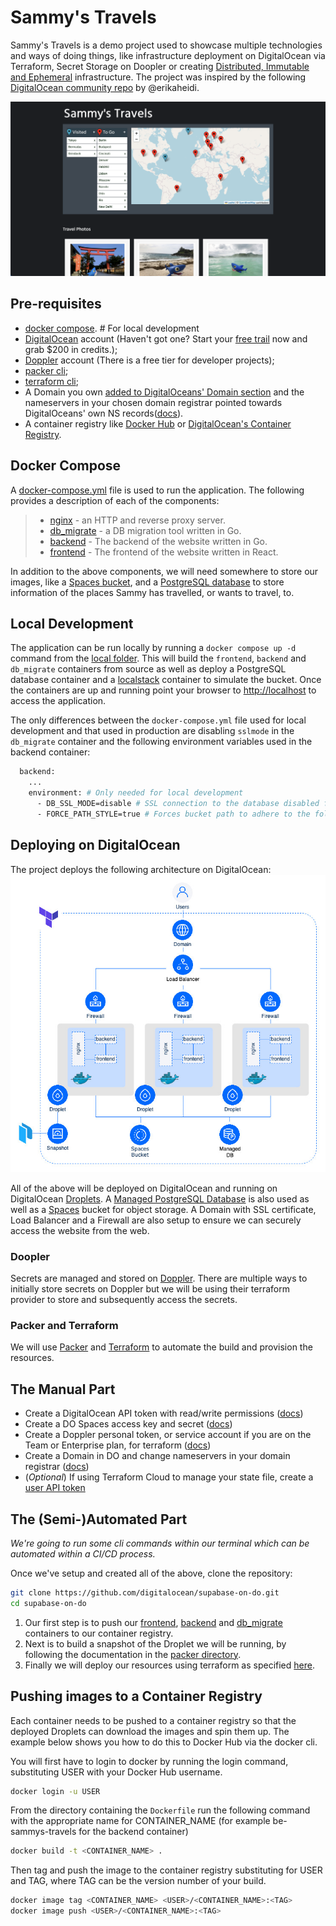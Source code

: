 # Sammy's Travels

Sammy's Travels is a demo project used to showcase multiple technologies and ways of doing things, like infrastructure deployment on DigitalOcean via Terraform, Secret Storage on Doopler or creating [Distributed, Immutable and Ephemeral](https://www.youtube.com/watch?v=iO5d_tKwMfA) infrastructure. The project was inspired by the following [DigitalOcean community repo](https://github.com/do-community/travellist-laravel-demo) by @erikaheidi.

![Sammy's Travels](./assets/Sammys-Travels.png "Sammy's Travels")

## Pre-requisites

- [docker compose](https://docs.docker.com/compose/install/). # For local development
- [DigitalOcean](https://cloud.digitalocean.com/login) account (Haven't got one? Start your [free trail](https://try.digitalocean.com/freetrialoffer/) now and grab $200 in credits.);
- [Doppler](https://www.doppler.com) account (There is a free tier for developer projects);
- [packer cli](https://developer.hashicorp.com/packer/tutorials/docker-get-started/get-started-install-cli);
- [terraform cli](https://developer.hashicorp.com/terraform/tutorials/aws-get-started/install-cli);
- A Domain you own [added to DigitalOceans' Domain section](https://docs.digitalocean.com/products/networking/dns/how-to/add-domains/) and the nameservers in your chosen domain registrar pointed towards DigitalOceans' own NS records([docs](https://docs.digitalocean.com/tutorials/dns-registrars/)).
- A container registry like [Docker Hub](https://hub.docker.com/) or [DigitalOcean's Container Registry](https://www.digitalocean.com/products/container-registry).

## Docker Compose

A [docker-compose.yml](./packer/sammys_travels/docker-compose.yml) file is used to run the application. The following provides a description of each of the components:

> - [nginx](https://nginx.org/) - an HTTP and reverse proxy server.
> - [db_migrate](https://github.com/golang-migrate/migrate) - a DB migration tool written in Go.
> - [backend](./backend/) - The backend of the website written in Go.
> - [frontend](./frontend/) - The frontend of the website written in React.

In addition to the above components, we will need somewhere to store our images, like a [Spaces bucket](https://www.digitalocean.com/products/spaces), and a [PostgreSQL database](https://www.postgresql.org/) to store information of the places Sammy has travelled, or wants to travel, to.

## Local Development

The application can be run locally by running a `docker compose up -d` command from the [local folder](./local/). This will build the `frontend`, `backend` and `db_migrate` containers from source as well as deploy a PostgreSQL database container and a [localstack](https://localstack.cloud/) container to simulate the bucket. Once the containers are up and running point your browser to [http://localhost](http://localhost) to access the application.

The only differences between the `docker-compose.yml` file used for local development and that used in production are disabling `sslmode` in the `db_migrate` container and the following environment variables used in the backend container:

```bash
  backend:
    ...
    environment: # Only needed for local development
      - DB_SSL_MODE=disable # SSL connection to the database disabled for local development
      - FORCE_PATH_STYLE=true # Forces bucket path to adhere to the following format http://localhost:4572/{bucket_name}
```

## Deploying on DigitalOcean

The project deploys the following architecture on DigitalOcean:
![Sammy's Travels on DigitalOcean](./assets/DIE-architecture.jpg "Sammy's Travels on DigitalOcean")

All of the above will be deployed on DigitalOcean and running on DigitalOcean [Droplets](https://www.digitalocean.com/products/droplets). A [Managed PostgreSQL Database](https://www.digitalocean.com/products/managed-databases-postgresql) is also used as well as a [Spaces](https://www.digitalocean.com/products/spaces) bucket for object storage. A Domain with SSL certificate, Load Balancer and a Firewall are also setup to ensure we can securely access the website from the web.

### Doopler

Secrets are managed and stored on [Doppler](https://www.doppler.com/). There are multiple ways to initially store secrets on Doppler but we will be using their terraform provider to store and subsequently access the secrets.

### Packer and Terraform

We will use [Packer](https://www.packer.io/) and [Terraform](https://www.terraform.io/) to automate the build and provision the resources.

## The Manual Part

- Create a DigitalOcean API token with read/write permissions ([docs](https://docs.digitalocean.com/reference/api/create-personal-access-token/))
- Create a DO Spaces access key and secret ([docs](https://docs.digitalocean.com/products/spaces/how-to/manage-access/#access-keys))
- Create a Doppler personal token, or service account if you are on the Team or Enterprise plan, for terraform ([docs](https://docs.digitalocean.com/products/spaces/how-to/manage-access/#access-keys))
- Create a Domain in DO and change nameservers in your domain registrar ([docs](https://docs.digitalocean.com/products/networking/dns/how-to/add-domains/))
- (_Optional_) If using Terraform Cloud to manage your state file, create a [user API token](https://app.terraform.io/app/settings/tokens)

## The (Semi-)Automated Part
_We're going to run some cli commands within our terminal which can be automated within a CI/CD process._

Once we've setup and created all of the above, clone the repository:
```bash
git clone https://github.com/digitalocean/supabase-on-do.git
cd supabase-on-do
```

1. Our first step is to push our [frontend](./frontend/), [backend](./backend/) and [db_migrate](./backend/db/) containers to our container registry.
2. Next is to build a snapshot of the Droplet we will be running, by following the documentation in the [packer directory](./infra/packer).
3. Finally we will deploy our resources using terraform as specified [here](./infra/terraform).

## Pushing images to a Container Registry

Each container needs to be pushed to a container registry so that the deployed Droplets can download the images and spin them up. The example below shows you how to do this to Docker Hub via the docker cli.

You will first have to login to docker by running the login command, substituting USER with your Docker Hub username.

```bash
docker login -u USER
```

From the directory containing the `Dockerfile` run the following command with the appropriate name for CONTAINER_NAME (for example be-sammys-travels for the backend container)

```bash
docker build -t <CONTAINER_NAME> .
```

Then tag and push the image to the container registry substituting for USER and TAG, where TAG can be the version number of your build.

```bash
docker image tag <CONTAINER_NAME> <USER>/<CONTAINER_NAME>:<TAG>
docker image push <USER>/<CONTAINER_NAME>:<TAG>
```